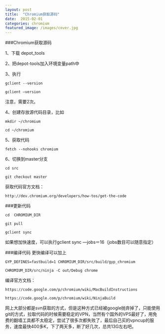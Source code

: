 ```yaml
---
layout: post
title:  "Chromium获取源码"
date:  2015-02-01
categories: chromium
featured_image: /images/cover.jpg
---
```


###Chromium获取源码

1、下载 depot_tools

2、把depot-tools加入环境变量path中

3、执行

 	gclient --version

 	gclient —version

 注意，需要2次。

4、创建存放源代码目录，比如

	mkdir ~/chromium
	
	cd ~/chromium

5、获取代码

	fetch --nohooks chromium

6、切换到master分支

	cd src

	git checkout master

获取代码官方文档：

	http://dev.chromium.org/developers/how-tos/get-the-code

###更新代码

	cd  CHROMIUM_DIR

	git pull

	gclient sync

如果想加快速度，可以执行gclient sync —jobs＝16（jobs数目可以随意指定）

###编译代码
更快编译可以加上

	GYP_DEFINES=fastbuild=1 CHROMIUM_DIR/src/build/gyp_chromium

	CHROMIUM_DIR/src/ninja -C out/Debug chrome

编译官方文档：

	https://code.google.com/p/chromium/wiki/MacBuildInstructions

	https://code.google.com/p/chromium/wiki/NinjaBuild


网上大部分都是svn获取的方式，但是这种方式已经被google抛弃掉了，只能使用git的方式，拉取代码的时候需要稳定的VPN，当然有个国外的VPS最好了，用免费的翻墙工具都不太稳定，尝试了很多次都失败了，最后自己买的vpncup的服务，速度最快400多K，下了两天多，断了好几次，总共13G左右吧。